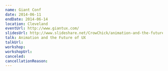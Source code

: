 ```yaml
---
name: Giant Conf
date: 2014-06-11
endDate: 2014-06-14
location: Cleveland
eventUrl: http://www.giantux.com/
slidesUrl: http://www.slideshare.net/CrowChick/animation-and-the-future-of-ux-33573726
talk: Animation and the Future of UX
talkUrl:
workshop:
workshopUrl:
canceled:
cancellationReason:
---
```

